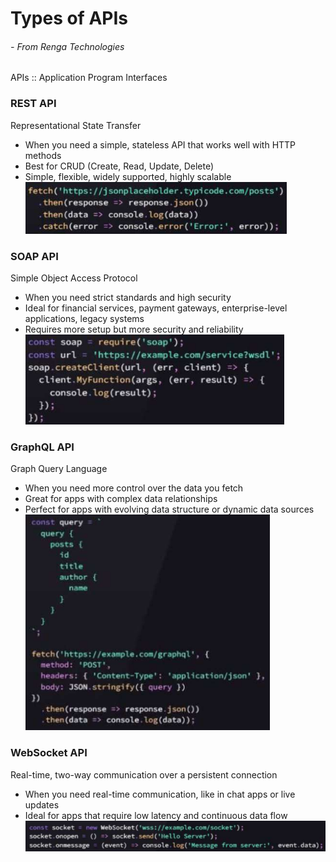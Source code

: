 # Types of APIs
###### - From Renga Technologies
APIs :: Application Program Interfaces

### REST API
Representational State Transfer
- When you need a simple, stateless API that works well with HTTP methods
- Best for CRUD (Create, Read, Update, Delete)
- Simple, flexible, widely supported, highly scalable
<br/>![REST API JS Sample](images/api-rest.png)

### SOAP API
Simple Object Access Protocol
- When you need strict standards and high security
- Ideal for financial services, payment gateways, enterprise-level applications, legacy systems
- Requires more setup but more security and reliability
<br/> ![SOAP API JS Sample](images/api-soap.png)

### GraphQL API
Graph Query Language
- When you need more control over the data you fetch
- Great for apps with complex data relationships
- Perfect for apps with evolving data structure or dynamic data sources
<br/> ![GraphQL API JS Sample](images/api-graphql.png)

### WebSocket API
Real-time, two-way communication over a persistent connection
- When you need real-time communication, like in chat apps or live updates
- Ideal for apps that require low latency and continuous data flow
<br/> ![WebSocket API JS Sample](images/api-websocket.png)
